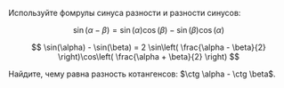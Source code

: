 Используйте фомрулы синуса разности и разности синусов:

$$ \sin(\alpha - \beta) = \sin(\alpha)\cos(\beta) - \sin(\beta)\cos(\alpha) $$

$$ \sin(\alpha) - \sin(\beta) = 2 \sin\left( \frac{\alpha - \beta}{2} \right)\cos\left( \frac{\alpha + \beta}{2} \right) $$

Найдите, чему равна разность котангенсов: $\ctg \alpha - \ctg \beta$.